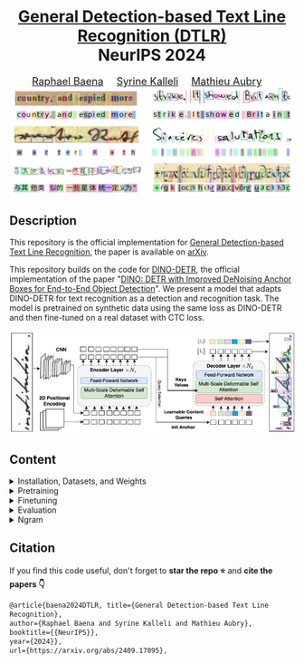 <div align="center">

<h1><a href="https://detection-based-text-line-recognition.github.io/">General Detection-based Text Line Recognition (DTLR)</a> <br>NeurIPS 2024</h1>

<font size="4">
<a href="https://scholar.google.com/citations?user=8MU98WQAAAAJ&hl=en">Raphael Baena</a>&emsp;
<a href="https://imagine-lab.enpc.fr/staff-members/syrine-kalleli/">Syrine Kalleli</a>&emsp;
<a href="https://imagine.enpc.fr/~aubrym/">Mathieu Aubry</a>&emsp;
</font>
<br>
<img src="figures/teaser.png">
</div>


## Description

This repository is the official implementation for [General Detection-based Text Line Recognition](https://detection-based-text-line-recognition.github.io/), 
the paper is available on [arXiv](https://arxiv.org/pdf/2409.17095).

This repository builds on the code for [DINO-DETR](https://github.com/IDEA-Research/DINO), the official implementation of the paper "[DINO: DETR with Improved DeNoising Anchor Boxes for End-to-End Object Detection](https://arxiv.org/abs/2203.03605)". We present a model that adapts DINO-DETR for text recognition as a detection and recognition task. The model is pretrained on synthetic data using the same loss as DINO-DETR and then fine-tuned on a real dataset with CTC loss.
<p align="center">
  <img src="figures/architecture.jpg">
</p>

## Content
<details>
<summary>Installation, Datasets, and Weights</summary>


## Installation, Datasets, and Weights
### 1. Installation
The model was trained with `python=3.11.0`, `pytorch=2.1.0`, `cuda=11.8` and builds on the DETR-variants [DINO](https://arxiv.org/abs/2203.03605)/[DN](https://arxiv.org/abs/2203.01305)/[DAB](https://arxiv.org/abs/2201.12329) and [Deformable-DETR](https://arxiv.org/abs/2010.04159).

1. Clone this repository and create a virtual environment
2. Follow instructions to install a [Pytorch](https://pytorch.org/get-started/locally/) version compatible with your system and CUDA version
3. Install other dependencies
    ```bash
    pip install -r requirements.txt
    ```
4. Compiling CUDA operators
    ```bash
    python src/models/dino/ops/setup.py build install # 'cuda not available', run => export CUDA_HOME=/usr/local/cuda-<version>
    # unit test (should see all checking is True) # could output an outofmemory error
    python src/models/dino/ops/test.py
    ```
### 2. Datasets
Datasets should be placed in the appropriate folder specified in **datasets/config.json**. We preprocess the images and annotations for the IAM dataset, while all other datasets are used in their original form.
For each dataset (except IAM), a charset file (.pkl) is required. Charset files can be found in the folder [data](data).

**Handwritten**
1. IAM: the official website is [here](http://www.fki.inf.unibe.ch/databases/iam-handwriting-database). We preprocess the images and annotation following the instruction in the [PyLai Repository](https://github.com/carmocca/PyLaia-examples/tree/master/iam-htr). The annotations are stored in [data/IAM_new/labels.pkl](data/IAM_new).
2. RIMES: TEKLIA provide the dataset [here](https://teklia.com/research/rimes-database/). After downloading, place the charset file in the same folder as the dataset.
3. READ: the dataset is available [here](https://zenodo.org/records/1297399). After downloading, place the charset file in the same folder as the dataset.

**Chinese**
The official website is [here](https://nlpr.ia.ac.cn/databases/handwriting/Download.html). Images and annotations are provide only in bytes format for these datasets.
1. CASIA v1: Download the dataset in bytes format with the link above and place the charset in the same folder as the dataset.
2. CASIA v2: We provide directly a version of the dataset with images (PNG) and annotations (TXT). Download the dataset [here](https://drive.google.com/file/d/1ZfrsxBM2uhnqa0vps-8950ZFflYgMHin/view?usp=sharing).

**Ciphers**
The ciphers borg and copiale are available [here](https://pages.cvc.uab.es/abaro/datasets.html). The charset files are provided in the folder [data](data).
### 3. Weights
Pretrained checkpoints can be found [here](https://drive.google.com/file/d/1sr-CSCdiVhCuUmZa3danqSvdzIvj8Pdl/view?usp=sharing). The folder includes the weights of the following **pretrained** models:

- **General model**: Trained on random Latin characters. Typically used for finetuning on ciphers.
- **English model**: Trained on English text with random erasing. Typically used for finetuning on IAM.
- **French model**: Trained on French text with random erasing. Typically used for finetuning on RIMES.
- **German model**: Trained on German text with random erasing. Typically used for finetuning on READ.
- **Chinese model**: Trained on random handwritten Chinese characters from HWDB 1. Typically used for finetuning on HWDB 2.

Finetuned checkpoints can be found [here](https://drive.google.com/file/d/11UXYJHBKhgI6DhhkqQ6UpHFRXt3XNFQA/view?usp=sharing).

Checkpoints should be organized as follows:
```bash
  logs/
    └── IAM/
      └── checkpoint.pth
    └── other_model/
      └── checkpoint.pth
    ...
```
</details> 
<details>
<summary>Pretraining</summary>

# Pretraining
Pretraining scipts are available in **scripts/pretraining**.
## Latin scripts 
You need  to download the folder [resources](https://drive.google.com/file/d/1XxeizTec4XOsLfyV_Q_dVQ1rMNWzbmoO/view?usp=sharing) (background, fonts, noises, texts)  and place it in the folder **dataset**.

To train models with random erasing:
```bash
sh scripts/pretraining/Synthetic_english_w_masking.sh
sh scripts/pretraining/Synthetic_german_w_masking.sh
sh scripts/pretraining/Synthetic_french_w_masking.sh
sh scripts/pretraining/Synthetic_general.sh
```
## Chinese scripts 
You need the dataset CASIA v1 [here]

To train a model with random erasing
```bash
sh scripts/pretraining/Synthetic_english.sh
```
Then for instances to train a model for chinese with random erasing:
```bash
bash scripts/pretraining/Synthetic_chinese_w_masking.sh
```
</details> 
<details>
<summary>Finetuning</summary>

# Finetuning
Finetuning occurs in two stages. The scripts are available in **scripts/finetuning.**. For Step 1 it is expected that a model is pretrained is placed in the folder **logs/your_model_name**.

</details> 
<details>
<summary>Evaluation</summary> 

# Evaluation 
Use the scripts in **scripts/evaluating** to evaluate the model on the different datasets. 

</details> 
<details>
<summary>Ngram</summary>

# Ngram
## Evaluation
We provide our N-gran models for RIMES, READ and IAM [here](). We strongly advice to create a separate environment for the ngram model and to install the libraries in the [ngram/mini_guide.md](ngram/mini_guide.md).
To run an evalutation with the ngram model:
```bash
bash python ngram/clean_gen_ngram_preds.py --config_path ngram_decoder/IAM.yaml
bash python ngram/clean_gen_ngram_preds.py --config_path ngram_decoder/READ.yaml
bash python ngram/clean_gen_ngram_preds.py --config_path ngram_decoder/RIMES.yaml
```
## Training a ngram model
To train you own ngram model, follow the instructions in the [ngram/mini_guide.md](ngram/mini_guide.md)
</details> 
  
## Citation

If you find this code useful, don't forget to <b>star the repo :star:</b> and <b>cite the papers :point_down:</b>

```                         
@article{baena2024DTLR, title={General Detection-based Text Line Recognition}, 
author={Raphael Baena and Syrine Kalleli and Mathieu Aubry}, 
booktitle={{NeurIPS}},
year={2024}},
url={https://arxiv.org/abs/2409.17095},  
```


